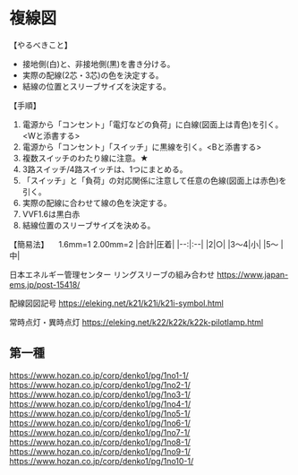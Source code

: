 # 複線図

【やるべきこと】
- 接地側(白)と、非接地側(黒)を書き分ける。
- 実際の配線(2芯・3芯)の色を決定する。
- 結線の位置とスリーブサイズを決定する。

【手順】
1. 電源から「コンセント」「電灯などの負荷」に白線(図面上は青色)を引く。<Wと添書する>
2. 電源から「コンセント」「スイッチ」に黒線を引く。<Bと添書する>
 21. 複数スイッチのわたり線に注意。★
 22. 3路スイッチ/4路スイッチは、1つにまとめる。
3. 「スイッチ」と「負荷」の対応関係に注意して任意の色線(図面上は赤色)を引く。
 31. 実際の配線に合わせて線の色を決定する。
 32. VVF1.6は黒白赤
4. 結線位置のスリーブサイズを決める。


【簡易法】
　1.6mm=1 2.00mm=2
|合計|圧着|
|--:|:--|
|2|○|
|3～4|小|
|5～ |中|



日本エネルギー管理センター リングスリーブの組み合わせ
https://www.japan-ems.jp/post-15418/

配線図図記号
https://eleking.net/k21/k21i/k21i-symbol.html

常時点灯・異時点灯
https://eleking.net/k22/k22k/k22k-pilotlamp.html


## 第一種

https://www.hozan.co.jp/corp/denko1/pg/1no1-1/
https://www.hozan.co.jp/corp/denko1/pg/1no2-1/
https://www.hozan.co.jp/corp/denko1/pg/1no3-1/
https://www.hozan.co.jp/corp/denko1/pg/1no4-1/
https://www.hozan.co.jp/corp/denko1/pg/1no5-1/
https://www.hozan.co.jp/corp/denko1/pg/1no6-1/
https://www.hozan.co.jp/corp/denko1/pg/1no7-1/
https://www.hozan.co.jp/corp/denko1/pg/1no8-1/
https://www.hozan.co.jp/corp/denko1/pg/1no9-1/
https://www.hozan.co.jp/corp/denko1/pg/1no10-1/





